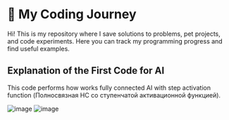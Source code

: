 # 🚀 My Coding Journey
Hi! This is my repository where I save solutions to problems, pet projects, and code experiments. Here you can track my programming progress and find useful examples.


## Explanation of the First Code for AI

This code performs how works fully connected AI with step activation function
                            (Полносвязная НС со ступенчатой активационной функцией).

![image](https://github.com/user-attachments/assets/5bb55581-8c8e-4631-95b5-1365c9f7f74c)
![image](https://github.com/user-attachments/assets/7546f87a-6895-40ea-a5c7-2cb38eeda285)


